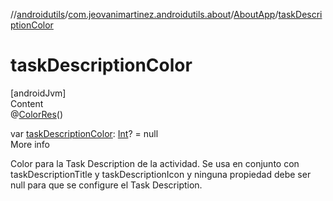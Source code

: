 //[androidutils](../../index.md)/[com.jeovanimartinez.androidutils.about](../index.md)/[AboutApp](index.md)/[taskDescriptionColor](task-description-color.md)



# taskDescriptionColor  
[androidJvm]  
Content  
@[ColorRes](https://developer.android.com/reference/kotlin/androidx/annotation/ColorRes.html)()  
  
var [taskDescriptionColor](task-description-color.md): [Int](https://kotlinlang.org/api/latest/jvm/stdlib/kotlin/-int/index.html)? = null  
More info  


Color para la Task Description de la actividad. Se usa en conjunto con taskDescriptionTitle y taskDescriptionIcon y ninguna propiedad debe ser null para que se configure el Task Description.

  



